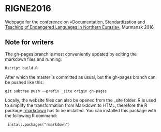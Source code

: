 # RIGNE2016

Webpage for the conference on [«Documentation,  Standardization  and  Teaching  of  Endangered  Languages  in Northern Eurasia»](https://langdoc.github.io/RIGNE2016/), Murmansk 2016

## Note for writers

The gh-pages branch is most conveniently updated by editing the markdown files and running:

    Rscript build.R

After which the master is committed as usual, but the gh-pages branch can be pushed like this:

    git subtree push --prefix _site origin gh-pages

Locally, the website files can also be opened from the _site folder. R is used to simplify the transformation from Markdown to HTML, therefore the R package [rmarkdown](https://cran.r-project.org/web/packages/rmarkdown/rmarkdown.pdf) has to be installed. You can installed this package with the following R command:

     install.packages("rmarkdown")
